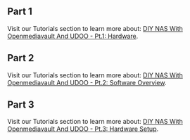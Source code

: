 ## Part 1

Visit our Tutorials section to learn more about: [DIY NAS With Openmediavault And UDOO - Pt.1: Hardware](https://www.udoo.org/tutorial/diy-nas-openmediavault-udoo-pt-1-hardware/).

## Part 2

Visit our Tutorials section to learn more about: [DIY NAS With Openmediavault And UDOO - Pt.2: Software Overview](https://www.udoo.org/tutorial/diy-nas-openmediavault-udoo-pt-2-software-overview/).

## Part 3

Visit our Tutorials section to learn more about: [DIY NAS With Openmediavault And UDOO - Pt.3: Hardware Setup](https://www.udoo.org/tutorial/diy-nas-openmediavault-udoo-pt-3-hardware-set/).
